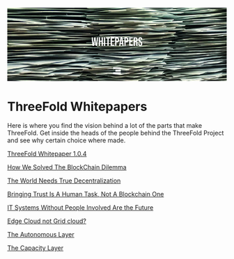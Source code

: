 ![alt_text](img/whitepapers-header.jpg)

# ThreeFold Whitepapers
Here is where you find the vision behind a lot of the parts that make ThreeFold.
Get inside the heads of the people behind the ThreeFold Project and see why certain choice where made.


[ThreeFold Whitepaper 1.0.4](./tf_whitepaper_104/tf_whitepaper_104.md)

[How We Solved The BlockChain Dilemma](./blockchain_dilemma/blockchain_dilemma_whitepaper.md)

[The World Needs True Decentralization](./true_decentralized_internet_system/true_decentralized_internet_system.md)

[Bringing Trust Is A Human Task, Not A Blockchain One](./bringing_trust_is_a_human_task/bringing_trust_is_a_human_task.md)

[IT Systems Without People Involved Are the Future](./zero_people_it_is_the_future/zero_people_it_is_the_future.md)

[Edge Cloud not Grid cloud?](./edge_cloud_not_grid_cloud/edge_cloud_not_grid_cloud.md)

[The Autonomous Layer](./autonomous_layer/autonomous_layer.md)

[The Capacity Layer](./capacity_layer/capacity_layer.md)



